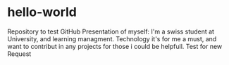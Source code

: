 # hello-world
Repository to test GitHub
Presentation of myself:
I'm a swiss student at University, and learning managment. Technology it's for me a must, and want to contribut in any projects for those i could be helpfull.
Test for new Request
